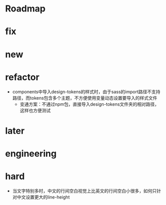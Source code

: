# Roadmap

# fix

# new

# refactor

- components中导入design-tokens的样式时，由于sass的import路径不支持路径，而tokens包含多个主题，不方便使用变量动态设置要导入的样式文件
  - 变通方案：不通过npm包，直接导入design-tokens文件夹的相对路径，这样也方便测试

# later

# engineering

# hard

- 当文字特别多时，中文的行间空白视觉上比英文的行间空白小很多，如何只针对中文设置更大的line-height
